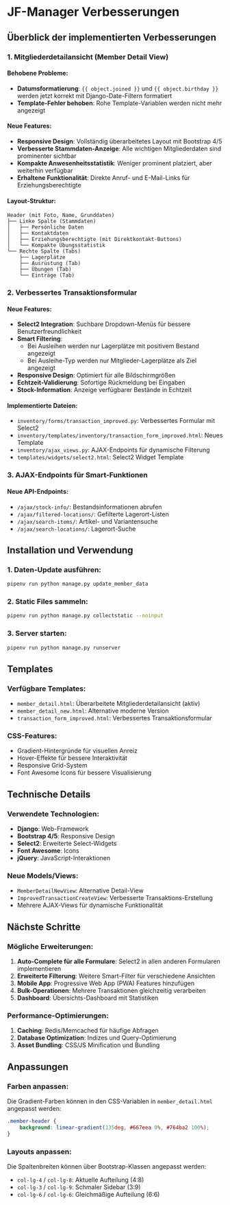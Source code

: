# JF-Manager Verbesserungen

## Überblick der implementierten Verbesserungen

### 1. Mitgliederdetailansicht (Member Detail View)

#### Behobene Probleme:
- **Datumsformatierung**: `{{ object.joined }}` und `{{ object.birthday }}` werden jetzt korrekt mit Django-Date-Filtern formatiert
- **Template-Fehler behoben**: Rohe Template-Variablen werden nicht mehr angezeigt

#### Neue Features:
- **Responsive Design**: Vollständig überarbeitetes Layout mit Bootstrap 4/5
- **Verbesserte Stammdaten-Anzeige**: Alle wichtigen Mitgliederdaten sind prominenter sichtbar
- **Kompakte Anwesenheitsstatistik**: Weniger prominent platziert, aber weiterhin verfügbar
- **Erhaltene Funktionalität**: Direkte Anruf- und E-Mail-Links für Erziehungsberechtigte

#### Layout-Struktur:
```
Header (mit Foto, Name, Grunddaten)
├── Linke Spalte (Stammdaten)
│   ├── Persönliche Daten
│   ├── Kontaktdaten
│   ├── Erziehungsberechtigte (mit Direktkontakt-Buttons)
│   └── Kompakte Übungsstatistik
└── Rechte Spalte (Tabs)
    ├── Lagerplätze
    ├── Ausrüstung (Tab)
    ├── Übungen (Tab)
    └── Einträge (Tab)
```

### 2. Verbessertes Transaktionsformular

#### Neue Features:
- **Select2 Integration**: Suchbare Dropdown-Menüs für bessere Benutzerfreundlichkeit
- **Smart Filtering**: 
  - Bei Ausleihen werden nur Lagerplätze mit positivem Bestand angezeigt
  - Bei Ausleihe-Typ werden nur Mitglieder-Lagerplätze als Ziel angezeigt
- **Responsive Design**: Optimiert für alle Bildschirmgrößen
- **Echtzeit-Validierung**: Sofortige Rückmeldung bei Eingaben
- **Stock-Information**: Anzeige verfügbarer Bestände in Echtzeit

#### Implementierte Dateien:
- `inventory/forms/transaction_improved.py`: Verbessertes Formular mit Select2
- `inventory/templates/inventory/transaction_form_improved.html`: Neues Template
- `inventory/ajax_views.py`: AJAX-Endpoints für dynamische Filterung
- `templates/widgets/select2.html`: Select2 Widget Template

### 3. AJAX-Endpoints für Smart-Funktionen

#### Neue API-Endpoints:
- `/ajax/stock-info/`: Bestandsinformationen abrufen
- `/ajax/filtered-locations/`: Gefilterte Lagerort-Listen
- `/ajax/search-items/`: Artikel- und Variantensuche
- `/ajax/search-locations/`: Lagerort-Suche

## Installation und Verwendung

### 1. Daten-Update ausführen:
```bash
pipenv run python manage.py update_member_data
```

### 2. Static Files sammeln:
```bash
pipenv run python manage.py collectstatic --noinput
```

### 3. Server starten:
```bash
pipenv run python manage.py runserver
```

## Templates

### Verfügbare Templates:
- `member_detail.html`: Überarbeitete Mitgliederdetailansicht (aktiv)
- `member_detail_new.html`: Alternative moderne Version
- `transaction_form_improved.html`: Verbessertes Transaktionsformular

### CSS-Features:
- Gradient-Hintergründe für visuellen Anreiz
- Hover-Effekte für bessere Interaktivität
- Responsive Grid-System
- Font Awesome Icons für bessere Visualisierung

## Technische Details

### Verwendete Technologien:
- **Django**: Web-Framework
- **Bootstrap 4/5**: Responsive Design
- **Select2**: Erweiterte Select-Widgets
- **Font Awesome**: Icons
- **jQuery**: JavaScript-Interaktionen

### Neue Models/Views:
- `MemberDetailNewView`: Alternative Detail-View
- `ImprovedTransactionCreateView`: Verbesserte Transaktions-Erstellung
- Mehrere AJAX-Views für dynamische Funktionalität

## Nächste Schritte

### Mögliche Erweiterungen:
1. **Auto-Complete für alle Formulare**: Select2 in allen anderen Formularen implementieren
2. **Erweiterte Filterung**: Weitere Smart-Filter für verschiedene Ansichten
3. **Mobile App**: Progressive Web App (PWA) Features hinzufügen
4. **Bulk-Operationen**: Mehrere Transaktionen gleichzeitig verarbeiten
5. **Dashboard**: Übersichts-Dashboard mit Statistiken

### Performance-Optimierungen:
1. **Caching**: Redis/Memcached für häufige Abfragen
2. **Database Optimization**: Indizes und Query-Optimierung
3. **Asset Bundling**: CSS/JS Minification und Bundling

## Anpassungen

### Farben anpassen:
Die Gradient-Farben können in den CSS-Variablen in `member_detail.html` angepasst werden:

```css
.member-header {
    background: linear-gradient(135deg, #667eea 0%, #764ba2 100%);
}
```

### Layouts anpassen:
Die Spaltenbreiten können über Bootstrap-Klassen angepasst werden:
- `col-lg-4` / `col-lg-8`: Aktuelle Aufteilung (4:8)
- `col-lg-3` / `col-lg-9`: Schmaler Sidebar (3:9)
- `col-lg-6` / `col-lg-6`: Gleichmäßige Aufteilung (6:6)

